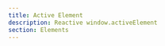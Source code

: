```yaml
---
title: Active Element
description: Reactive window.activeElement
section: Elements
---
```


<script lang="ts">
	import Example from './example.svelte';

</script>

<Example />
